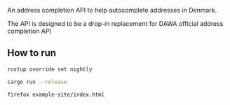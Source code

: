 An address completion API to help autocomplete addresses in Denmark.

The API is designed to be a drop-in replacement for DAWA official address completion API

## How to run

```sh
rustup override set nightly

cargo run --release

firefox example-site/index.html
```